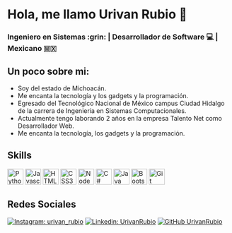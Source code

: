 <h1> Hola, me llamo Urivan Rubio 👋 </h1>

<h3> Ingeniero en Sistemas :grin: | Desarrollador de Software 💻 | Mexicano 🇲🇽 </h3>

## Un poco sobre mi:
* Soy del estado de Michoacán.
* Me encanta la tecnología y los gadgets y la programación.
* Egresado del Tecnológico Nacional de México campus Ciudad Hidalgo de la carrera de Ingeniería en Sistemas Computacionales.
* Actualmente tengo laborando 2 años en la empresa Talento Net como Desarrollador Web.
* Me encanta la tecnología, los gadgets y la programación.

## Skills

<a href="#/"><img src="https://raw.githubusercontent.com/jmnote/z-icons/master/svg/python.svg" width="36" height="36" alt="Python"/></a>
<a href="#"><img src="https://raw.githubusercontent.com/danielcranney/readme-generator/main/public/icons/skills/javascript-colored.svg" width="36" height="36" alt="Javascript"/></a>
<a href="#"><img src="https://raw.githubusercontent.com/danielcranney/readme-generator/main/public/icons/skills/html5-colored.svg" width="36" height="36" alt="HTML5" /></a>
<a href="#"><img src="https://raw.githubusercontent.com/danielcranney/readme-generator/main/public/icons/skills/css3-colored.svg" width="36" height="36" alt="CSS3"/></a>
<a href="#"><img src="https://raw.githubusercontent.com/danielcranney/readme-generator/main/public/icons/skills/nodejs-colored.svg" width="36" height="36" alt="NodeJS" /></a>
<a href="#"><img src="https://raw.githubusercontent.com/jmnote/z-icons/master/svg/csharp.svg" width="36" height="36" alt="C#"/></a>
<a href="#"><img src="https://raw.githubusercontent.com/jmnote/z-icons/master/svg/java.svg" width="36" height="36" alt="Java"/></a>
<a href="#"><img src="https://raw.githubusercontent.com/jmnote/z-icons/master/svg/bootstrap.svg" width="36" height="36" alt="Bootstrap"/></a>
<a href="#"><img src="https://raw.githubusercontent.com/jmnote/z-icons/master/svg/git.svg" width="36" height="36" alt="Git"/></a>

## Redes Sociales
[![Instagram: urivan_rubio](https://img.shields.io/badge/Instagram-E4405F?style=flat-square&logo=instagram&logoColor=white)](https://www.instagram.com/urivan_rubio)
[![Linkedin: UrivanRubio](https://img.shields.io/badge/-UrivanRubio-blue?style=flat-square&logo=Linkedin&logoColor=white&link=https://www.linkedin.com/in/urivan-rubio/)](https://www.linkedin.com/in/urivan-rubio/)
[![GitHub UrivanRubio](https://img.shields.io/github/followers/Urivan07?label=follow&style=social)](https://github.com/Urivan07)

